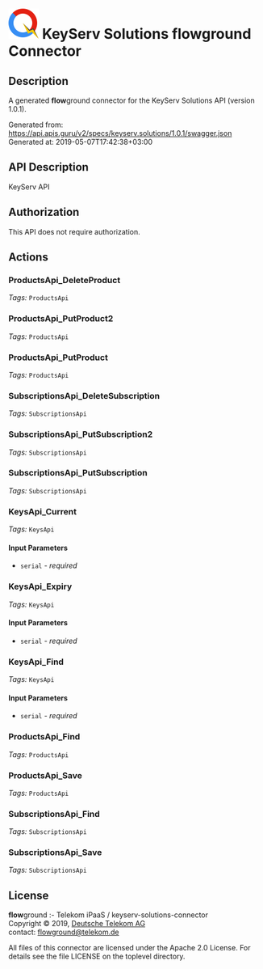 # ![LOGO](logo.png) KeyServ Solutions **flow**ground Connector

## Description

A generated **flow**ground connector for the KeyServ Solutions API (version 1.0.1).

Generated from: https://api.apis.guru/v2/specs/keyserv.solutions/1.0.1/swagger.json<br/>
Generated at: 2019-05-07T17:42:38+03:00

## API Description

KeyServ API

## Authorization

This API does not require authorization.

## Actions

### ProductsApi_DeleteProduct

*Tags:* `ProductsApi`

### ProductsApi_PutProduct2

*Tags:* `ProductsApi`

### ProductsApi_PutProduct

*Tags:* `ProductsApi`

### SubscriptionsApi_DeleteSubscription

*Tags:* `SubscriptionsApi`

### SubscriptionsApi_PutSubscription2

*Tags:* `SubscriptionsApi`

### SubscriptionsApi_PutSubscription

*Tags:* `SubscriptionsApi`

### KeysApi_Current

*Tags:* `KeysApi`

#### Input Parameters
* `serial` - _required_

### KeysApi_Expiry

*Tags:* `KeysApi`

#### Input Parameters
* `serial` - _required_

### KeysApi_Find

*Tags:* `KeysApi`

#### Input Parameters
* `serial` - _required_

### ProductsApi_Find

*Tags:* `ProductsApi`

### ProductsApi_Save

*Tags:* `ProductsApi`

### SubscriptionsApi_Find

*Tags:* `SubscriptionsApi`

### SubscriptionsApi_Save

*Tags:* `SubscriptionsApi`

## License

**flow**ground :- Telekom iPaaS / keyserv-solutions-connector<br/>
Copyright © 2019, [Deutsche Telekom AG](https://www.telekom.de)<br/>
contact: flowground@telekom.de

All files of this connector are licensed under the Apache 2.0 License. For details
see the file LICENSE on the toplevel directory.
